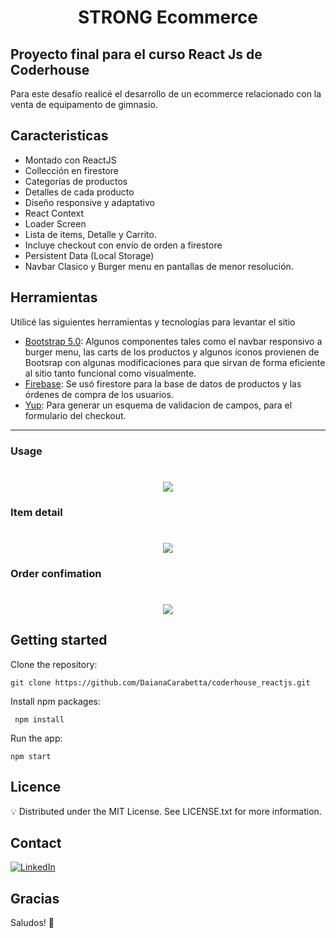 <h1 align="center"> STRONG Ecommerce</h1>

## Proyecto final para el curso React Js de Coderhouse

Para este desafío realicé el desarrollo de un ecommerce relacionado con la venta de equipamento de gimnasio.

## Caracteristicas

- Montado con ReactJS
- Collección en firestore
- Categorías de productos
- Detalles de cada producto
- Diseño responsive y adaptativo
- React Context
- Loader Screen
- Lista de items, Detalle y Carrito.
- Incluye checkout con envío de orden a firestore
- Persistent Data (Local Storage)
- Navbar Clasico y Burger menu en pantallas de menor resolución.

## Herramientas

Utilicé las siguientes herramientas y tecnologías para levantar el sitio

- [Bootstrap 5.0](https://github.com/twbs/bootstrap):
  Algunos componentes tales como el navbar responsivo a burger menu, las carts de los productos y algunos íconos provienen de Bootsrap con algunas modificaciones para que sirvan de forma eficiente al sitio tanto funcional como visualmente.
- [Firebase](https://github.com/firebase/):
  Se usó firestore para la base de datos de productos y las órdenes de compra de los usuarios.
- [Yup](https://github.com/jquense/yup): Para generar un esquema de validacion de campos, para el formulario del checkout.

---

### Usage

<h1 align="center">
  <img src="https://user-images.githubusercontent.com/115516561/232940895-7ad35f5f-c96a-490d-bc6d-35f27cddc96a.gif"/>
</h1>

### Item detail

<h1 align="center">
  <img src="https://user-images.githubusercontent.com/115516561/232938826-d29bbab5-b82a-4368-9e98-98fa5e994d68.gif"/>
</h1>

### Order confimation

<h1 align="center">
    <img src="https://user-images.githubusercontent.com/115516561/232939395-6f28b396-8275-4300-9323-e7d8d962ee44.gif"/>
</h1>

## Getting started

Clone the repository:

```
git clone https://github.com/DaianaCarabetta/coderhouse_reactjs.git
```

Install npm packages:

```
 npm install
```

Run the app:

```
npm start
```

## Licence

💡 Distributed under the MIT License. See LICENSE.txt for more information.

## Contact

<a>[![LinkedIn](https://img.shields.io/badge/linkedin-%230077B5.svg?style=for-the-badge&logo=linkedin&logoColor=white)](https://www.linkedin.com/in/daiana-carabetta)</a>&nbsp;

## Gracias

Saludos! 💛
